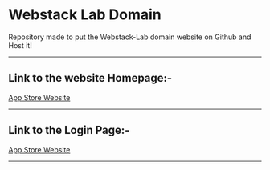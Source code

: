 # Webstack Lab Domain

Repository made to put the Webstack-Lab domain website on Github and Host it!

---

## Link to the website Homepage:-

[App Store Website](https://2047244.github.io/webstack_lab/website/)

---

## Link to the Login Page:-

[App Store Website](https://2047244.github.io/webstack_lab/website/login_page.html)

---

